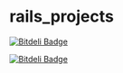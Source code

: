 # rails_projects
[![Bitdeli Badge](https://d2weczhvl823v0.cloudfront.net/tarunrathi999/blog_based_on_rails/trend.png)](https://bitdeli.com/free "Bitdeli Badge")


[![Bitdeli Badge](https://d2weczhvl823v0.cloudfront.net/tarunrathi999/rails_projects/trend.png)](https://bitdeli.com/free "Bitdeli Badge")

